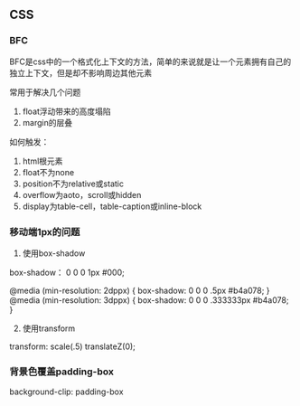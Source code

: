 ## CSS

### BFC

BFC是css中的一个格式化上下文的方法，简单的来说就是让一个元素拥有自己的独立上下文，但是却不影响周边其他元素

常用于解决几个问题

1. float浮动带来的高度塌陷
2. margin的层叠

如何触发：

1. html根元素
2. float不为none
3. position不为relative或static
4. overflow为aoto，scroll或hidden
5. display为table-cell，table-caption或inline-block

### 移动端1px的问题

1. 使用box-shadow

box-shadow： 0 0 0 1px #000;

@media (min-resolution: 2dppx) {
    box-shadow: 0 0 0 .5px #b4a078;
}
@media (min-resolution: 3dppx) {
    box-shadow: 0 0 0 .333333px #b4a078;
}

2. 使用transform

transform: scale(.5) translateZ(0);

### 背景色覆盖padding-box 

background-clip: padding-box

